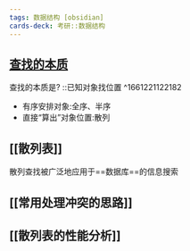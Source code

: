 ```yaml
---
tags: 数据结构 [obsidian]
cards-deck: 考研::数据结构
---
```



## [查找的本质](zotero://select/library/items/ETGUMQNL)

查找的本质是?  ::已知对象找位置 ^1661221122182
- 有序安排对象:全序、半序
- 直接“算出”对象位置:散列

## [[散列表]]

散列查找被广泛地应用于==数据库==的信息搜索

## [[常用处理冲突的思路]]

## [[散列表的性能分析]]